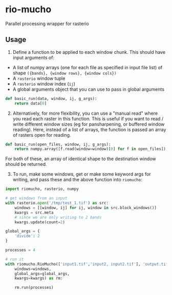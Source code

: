 # rio-mucho
Parallel processing wrapper for rasterio

## Usage

1. Define a function to be applied to each window chunk. This should have input arguments of:
 - A list of numpy arrays (one for each file as specified in input file list) of shape `({bands}, {window rows}, {window cols})`
 - A `rasterio` window tuple
 - A `rasterio` window index (`ij`)
 - A global arguments object that you can use to pass in global arguments

```python
def basic_run(data, window, ij, g_args):
    return data[0]
```

2. Alternatively, for more flexibility, you can use a "manual read" where you read each raster in this function. This is useful if you want to read / write different window sizes (eg for pansharpening, or buffered window reading). Here, instead of a list of arrays, the function is passed an array of rasters open for reading.

```python
def basic_run(open_files, window, ij, g_args):
    return numpy.array([f.read(window=window)[0] for f in open_files]) / g_args['divide']
```

For both of these, an array of identical shape to the destination window should be returned.

3. To run, make some windows, get or make some keyword args for writing, and pass these and the above function into `riomucho`:
```python
import riomucho, rasterio, numpy

# get windows from an input
with rasterio.open('/tmp/test_1.tif') as src:
    windows = [[window, ij] for ij, window in src.block_windows()]
    kwargs = src.meta
    # since we are only writing to 2 bands
    kwargs.update(count=2)

global_args = {
    'divide': 2
}

processes = 4

# run it
with riomucho.RioMucho(['input1.tif','input2, input2.tif'], 'output.tif', basic_run,
    windows=windows,
    global_args=global_args, 
    kwargs=kwargs) as rm:

    rm.run(processes)

```
